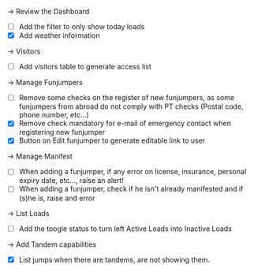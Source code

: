 -> Review the Dashboard
- [ ] Add the filter to only show today loads
- [x] Add weather information

-> Visitors
- [ ] Add visitors table to generate access list

-> Manage Funjumpers
- [ ] Remove some checks on the register of new funjumpers, as some funjumpers from abroad do not comply with PT checks (Postal code, phone number, etc...)
- [x] Remove check mandatory for e-mail of emergency contact when registering new funjumper
- [x] Button on Edit funjumper to generate editable link to user

-> Manage Manifest
- [ ] When adding a funjumper, if any error on license, insurance, personal expiry date, etc..., raise an alert!
- [ ] When adding a funjumper, check if he isn't already manifested and if (s)he is, raise and error

-> List Loads
- [ ] Add the toogle status to turn left Active Loads into Inactive Loads

-> Add Tandem capabilities
- [x] List jumps when there are tandems, are not showing them.